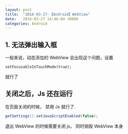 ```yaml
---
layout: post
title:  "2016-03-27-【Android】WebView"
date:   2016-03-27 14:46:04 +0800
categories: Android
---
```


## 1. 无法弹出输入框

一般来说，动态添加的 WebView 会出现这个问题，设置

```
setFocusableInTouchMode(true);
```
就行了


## 关闭之后，Js 还在运行

在页面关闭的时候， 禁用 Js 就行了.

```java
getSettings().setJavaScriptEnabled(false);
```

退出 WebView 的时候需要关闭 js，
同时销毁 WebView 本身